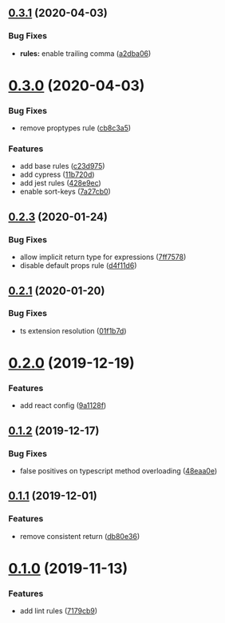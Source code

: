 ## [0.3.1](https://gitlab.com/zyehex/eslint-config-zyehex/compare/v0.3.0...v0.3.1) (2020-04-03)

### Bug Fixes

- **rules:** enable trailing comma ([a2dba06](https://gitlab.com/zyehex/eslint-config-zyehex/commit/a2dba0632bb365b96cefe5731e34653b8a72af09))

# [0.3.0](https://gitlab.com/zyehex/eslint-config-zyehex/compare/v0.2.3...v0.3.0) (2020-04-03)

### Bug Fixes

- remove proptypes rule ([cb8c3a5](https://gitlab.com/zyehex/eslint-config-zyehex/commit/cb8c3a5c2f5c352d3ba24cedc797e90f876499f1))

### Features

- add base rules ([c23d975](https://gitlab.com/zyehex/eslint-config-zyehex/commit/c23d97511cf460dcd0f1518ded7c0ff5be48b1c1))
- add cypress ([11b720d](https://gitlab.com/zyehex/eslint-config-zyehex/commit/11b720dfc60a211c94ac096340c7c8c05a7d6216))
- add jest rules ([428e9ec](https://gitlab.com/zyehex/eslint-config-zyehex/commit/428e9ec58585557ec0f6276f6f8140034ef7d28f))
- enable sort-keys ([7a27cb0](https://gitlab.com/zyehex/eslint-config-zyehex/commit/7a27cb04a73a5c143ed090033f3199b15121d314))

## [0.2.3](https://gitlab.com/zyehex/eslint-config-zyehex/compare/v0.2.2...v0.2.3) (2020-01-24)

### Bug Fixes

- allow implicit return type for expressions ([7ff7578](https://gitlab.com/zyehex/eslint-config-zyehex/commit/7ff75789f84d8a834c9d6a8b6e23f4b7bae415ee))
- disable default props rule ([d4f11d6](https://gitlab.com/zyehex/eslint-config-zyehex/commit/d4f11d6345506edee8cfa6ffe164248c724d5460))

## [0.2.1](https://gitlab.com/zyehex/eslint-config-zyehex/compare/v0.2.0...v0.2.1) (2020-01-20)

### Bug Fixes

- ts extension resolution ([01f1b7d](https://gitlab.com/zyehex/eslint-config-zyehex/commit/01f1b7dafb6b0fff22782393d74b27b503663a9a))

# [0.2.0](https://gitlab.com/zyehex/eslint-config-zyehex/compare/v0.1.2...v0.2.0) (2019-12-19)

### Features

- add react config ([9a1128f](https://gitlab.com/zyehex/eslint-config-zyehex/commit/9a1128fc41934faa77b3c3ab77de81f171081444))

## [0.1.2](https://gitlab.com/zyehex/eslint-config-zyehex/compare/v0.1.1...v0.1.2) (2019-12-17)

### Bug Fixes

- false positives on typescript method overloading ([48eaa0e](https://gitlab.com/zyehex/eslint-config-zyehex/commit/48eaa0e9e7cb6bf37646a6cd81cd289354e1946a))

## [0.1.1](https://gitlab.com/zyehex/eslint-config-zyehex/compare/v0.1.0...v0.1.1) (2019-12-01)

### Features

- remove consistent return ([db80e36](https://gitlab.com/zyehex/eslint-config-zyehex/commit/db80e36077a2ac9ba1e8a69d56e6b286c80853b9))

# [0.1.0](https://gitlab.com/zyehex/eslint-config-zyehex/compare/7179cb95f99b12d63bc2f50687464a7eab97dbd8...v0.1.0) (2019-11-13)

### Features

- add lint rules ([7179cb9](https://gitlab.com/zyehex/eslint-config-zyehex/commit/7179cb95f99b12d63bc2f50687464a7eab97dbd8))
